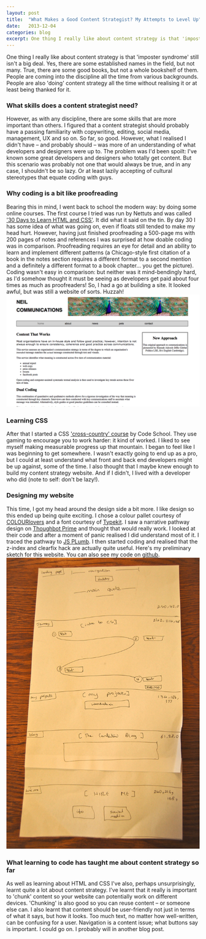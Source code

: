 ```yaml
---
layout: post
title:  "What Makes a Good Content Strategist? My Attempts to Level Up"
date:   2013-12-04 
categories: blog
excerpt: One thing I really like about content strategy is that 'imposter syndrome' still isn't a big deal. Yes, there are some established names in the field, but not many. True, there are some good books, but not a whole bookshelf of them. People are coming into the discipline all the time from various backgrounds. People are also 'doing' content strategy all the time without realising it or at least being thanked for it.
---
```


<p>
One thing I really like about content strategy is that 'imposter syndrome' still isn't a big deal. Yes, there are some established names in the field, but not many. True, there are some good books, but not a whole bookshelf of them. People are coming into the discipline all the time from various backgrounds. People are also 'doing' content strategy all the time without realising it or at least being thanked for it. 
</p>
<h3>What skills does a content strategist need?</h3>
<p>
However, as with any discipline, there are some skills that are more important than others. I figured that a content strategist should probably have a passing familiarity with copywriting, editing, social media, management, UX and so on. So far, so good. However, what I realised I didn't have – and probably should – was more of an understanding of what developers and designers were up to. The problem was I'd been spoilt: I've known some great developers and designers who totally get content. But this scenario was probably not one that would always be true, and in any case, I shouldn't be so lazy. Or at least lazily accepting of cultural stereotypes that equate coding with guys. 
</p>
<h3>Why coding is a bit like proofreading</h3>
<p>
Bearing this in mind, I went back to school the modern way: by doing some online courses. The first course I tried was run by Nettuts and was called <a href="http://net.tutsplus.com/articles/news/30-days-to-learn-html-and-css-a-free-tuts-premium-course/">'30 Days to Learn HTML and CSS'</a>. It did what it said on the tin. By day 30 I has some idea of what was going on, even if floats still tended to make my head hurt. However, having just finished proofreading a 500-page ms with 200 pages of notes and references I was surprised at how doable coding was in comparison. Proofreading requires an eye for detail and an ability to learn and implement different patterns (a Chicago-style first citation of a book in the notes section requires a different format to a second mention and a definitely a different format to a book chapter… you get the picture). Coding wasn't easy in comparison: but neither was it mind-bendingly hard, as I'd somehow thought it must be seeing as developers get paid about four times as much as proofreaders! So, I had a go at building a site. It looked awful, but was still a website of sorts. Huzzah! 
<img class="first_website" src="/images/first_website.png" alt="my first website. It looks awful">
</p>
<h3>Learning CSS</h3>
<p>
After that I started a CSS <a href="https://www.codeschool.com/courses/css-cross-country">'cross-country' course</a> by Code School. They use gaming to encourage you to work harder: it kind of worked. I liked to see myself making measurable progress up that mountain. I began to feel like I was beginning to get somewhere. I wasn't exactly going to end up as a pro, but I could at least understand what front and back end developers might be up against, some of the time. I also thought that I maybe knew enough to build my content strategy website. And if I didn't, I lived with a developer who did (note to self: don't be lazy!). 
</p>
<h3>Designing my website</h3>
<p>
This time, I got my head around the design side a bit more. I like design so this ended up being quite exciting. I chose a colour pallet courtesy of <a href="http://www.colourlovers.com/">COLOURlovers</a> and a font courtesy of <a href="https://typekit.com">Typekit</a>. I saw a narrative pathway design on <a href="https://learn.thoughtbot.com/prime">Thoughbot Prime</a> and thought that would really work. I looked at their code and after a moment of panic realised I did understand most of it. I traced the pathway to <a href="http://jsplumbtoolkit.com/demo/home/jquery.html">JS PLumb</a>. I then started coding and realised that the z-index and clearfix hack are actually quite useful. Here's my preliminary sketch for this website. You can also see my code on <a href="https://github.com/smokingpun/smokingpun.github.io">github</a>.
<img class = "sketch_content_website" src="/images/sketch_content_website.jpg" alt="a hand-drawn sketch of my content strategy website">
</p>
<h3>What learning to code has taught me about content strategy so far</h3>
<p>
As well as learning about HTML and CSS I've also, perhaps unsurprisingly, learnt quite a lot about content strategy. I've learnt that it really is important to 'chunk' content so your website can potentially work on different devices. 'Chunking' is also good so you can reuse content – or someone else can. I also learnt that content should be user-friendly not just in terms of what it says, but how it looks. Too much text, no matter how well-written, can be confusing for a user. Navigation is a content issue; what buttons say is important. I could go on. I probably will in another blog post.
</p>
